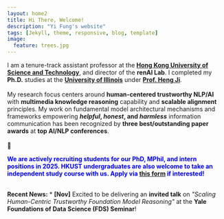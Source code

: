 ```yaml
---
layout: home2
title: Hi There, Welcome!
description: "Yi Fung's website"
tags: [Jekyll, theme, responsive, blog, template]
image:
  feature: trees.jpg
---
```


I am a tenure-track assistant professor at the <a href="https://cse.hkust.edu.hk/" target="_blank"><b>Hong Kong University of Science and Technology</b></a>, and director of the <b>renAI Lab</b>. I completed my <b>Ph.D.</b> studies at the <a href="https://cs.illinois.edu/" target="_blank"><b>University of Illinois</b></a> under <a href="https://blender.cs.illinois.edu/hengji.html" target="_blank"><b>Prof. Heng Ji</b></a>.
<br><br>
My research focus centers around <b>human-centered trustworthy NLP/AI</b> with <b>multimedia knowledge reasoning</b> capability and <b>scalable alignment</b> principles. My work on fundamental model architectural mechanisms and frameworks empowering <b><b><i>helpful</i></b>, <i><b>honest</b></i>, and <i>harmless</i></b> information communication has been recognized by <b>three best/outstanding paper awards</b> at <b>top AI/NLP conferences</b>.
<br><br>
📣 <b><p style="color:blue;">We are actively recruiting students for our PhD, MPhil, and intern positions in 2025. HKUST undergraduates are also welcome to take an independent study course with us. Apply via <a href="https://forms.gle/S6fe7xoAxuHwV4VC6" target="_blank"><b>this form</b></a> if interested!</p></b>

<br>
<b>Recent News:</b>
* <b>[Nov]</b> Excited to be delivering an <b>invited talk</b> on <i>"Scaling Human-Centric Trustworthy Foundation Model Reasoning"</i> at the <b>Yale Foundations of Data Science (FDS) Seminar</b>!
